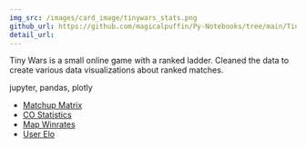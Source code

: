 ```yaml
---
img_src: /images/card_image/tinywars_stats.png
github_url: https://github.com/magicalpuffin/Py-Notebooks/tree/main/TinyWars_ranked_statistics
detail_url:
---
```

Tiny Wars is a small online game with a ranked ladder. Cleaned the data to create various data visualizations about ranked matches.

jupyter, pandas, plotly

- [Matchup Matrix](http://localhost:5173/notebooks/co_matchup_matrix.html)
- [CO Statistics](http://localhost:5173/notebooks/co_stats_all.html)
- [Map Winrates](http://localhost:5173/notebooks/map_winrates.html)
- [User Elo](http://localhost:5173/notebooks/user_elo.html)